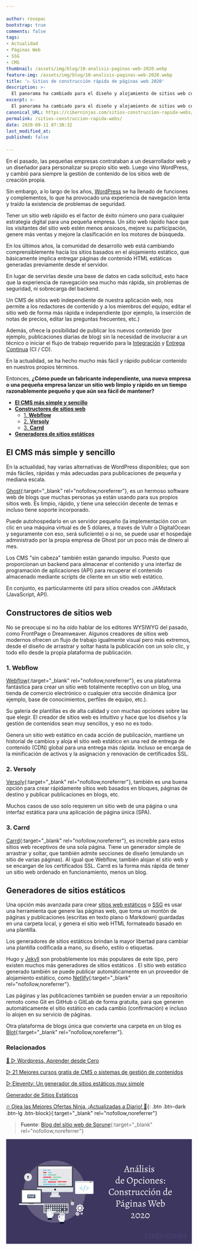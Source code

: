 ```yaml
---

author: rosepac
bootstrap: true
comments: false
tags:
- Actualidad
- Páginas Web
- SSG
- CMS
thumbnail: /assets/img/blog/10-analisis-paginas-web-2020.webp
feature-img: /assets/img/blog/10-analisis-paginas-web-2020.webp
title: '▷ Sitios de construcción rápida de páginas web 2020'
description: >-
  El panorama ha cambiado para el diseño y alojamiento de sitios web comerciales de creación propia. Aquí tienes tres enfoques independientes más prácticos y adecuados para crear sitios web estáticos simples o sistemas de gestión de contenidos (CMS).
excerpt: >-
  El panorama ha cambiado para el diseño y alojamiento de sitios web comerciales de creación propia. Aquí tienes tres enfoques independientes más prácticos y adecuados para crear sitios web estáticos simples o sistemas de gestión de contenidos (CMS).
canonical_URL: https://ciberninjas.com/sitios-construccion-rapida-webs/
permalink: /sitios-construccion-rapida-webs/
date: 2020-09-11 07:38:32
last_modified_at: 
published: false

---
```


En el pasado, las pequeñas empresas contrataban a un desarrollador web y un diseñador para personalizar su propio sitio web. Luego vino WordPress, y cambió para siempre la gestión de contenido de los sitios web de creación propia.

Sin embargo, a lo largo de los años, [WordPress](https://ciberninjas.com/wordpress/) se ha llenado de funciones y complementos, lo que ha provocado una experiencia de navegación lenta y traído la existencia de problemas de seguridad.

Tener un sitio web rápido es el factor de éxito número uno para cualquier estrategia digital para una pequeña empresa. Un sitio web rápido hace que los visitantes del sitio web estén menos ansiosos, mejore su participación, genere más ventas y mejore la clasificación en los motores de búsqueda.

En los últimos años, la comunidad de desarrollo web está cambiando comprensiblemente hacía los sitios basados en el alojamiento estático, que básicamente implica entregar páginas de contenido HTML estáticas generadas previamente desde el servidor.

En lugar de servirlas desde una base de datos en cada solicitud, esto hace que la experiencia de navegación sea mucho más rápida, sin problemas de seguridad, ni sobrecarga del backend.

Un CMS de sitios web independiente de nuestra aplicación web, nos permite a los redactores de contenido y a los miembros del equipo, editar el sitio web de forma más rápida e independiente (por ejemplo, la inserción de notas de precios, editar las preguntas frecuentes, etc.)

Además, ofrece la posibilidad de publicar los nuevos contenido (por ejemplo, publicaciones diarias de blog) sin la necesidad de involucrar a un técnico o iniciar el flujo de trabajo requerido para la [Integración](https://ciberninjas.com/etiqueta/#Integraci%C3%B3n+Continua) y [Entrega Continua](https://ciberninjas.com/etiqueta/#Distribuci%C3%B3n+Continua) (CI / CD).

En la actualidad, se ha hecho mucho más fácil y rápido publicar contenido en nuestros propios términos.

Entonces, **¿Cómo puede un fabricante independiente, una nueva empresa o una pequeña empresa lanzar un sitio web limpio y rápido en un tiempo razonablemente pequeño y que aún sea fácil de mantener?**

- [**El CMS más simple y sencillo**](#el-cms-más-simple-y-sencillo)
- [**Constructores de sitios web**](#constructores-de-sitios-web)
  - [1. **Webflow**](#1-webflow)
  - [2. **Versoly**](#2-versoly)
  - [3. **Carrd**](#3-carrd)
- [**Generadores de sitios estáticos**](#generadores-de-sitios-estáticos)

## **El CMS más simple y sencillo**

En la actualidad, hay varias alternativas de WordPress disponibles; que son más fáciles, rápidas y más adecuadas para publicaciones de pequeña y mediana escala.

[Ghost](https://ghost.org/){:target="_blank" rel="nofollow,noreferrer"}, es un hermoso software web de blogs que muchas personas ya están usando para sus propios sitios web. Es limpio, rápido, y tiene una selección decente de temas e incluso tiene soporte incorporado.

Puede autohospedarlo en un servidor pequeño (la implementación con un clic en una máquina virtual es de 5 dólares, a través de Vultr o DigitalOcean y seguramente con eso, será suficiente) o si no, se puede usar el hospedaje administrado por la propia empresa de Ghost por un poco más de dinero al mes.

Los CMS "sin cabeza" también están ganando impulso. Puesto que proporcionan un backend para almacenar el contenido y una interfaz de programación de aplicaciones (API) para recuperar el contenido almacenado mediante scripts de cliente en un sitio web estático.

En conjunto, es particularmente útil para sitios creados con JAMstack (JavaScript, API).

## **Constructores de sitios web**

No se preocupe si no ha oído hablar de los editores WYSIWYG del pasado, como FrontPage o Dreamweaver. Algunos creadores de sitios web modernos ofrecen un flujo de trabajo igualmente visual pero más extremos, desde el diseño de arrastrar y soltar hasta la publicación con un solo clic, y todo ello desde la propia plataforma de publicación.

### 1. **Webflow**

[Webflow](https://webflow.com/){:target="_blank" rel="nofollow,noreferrer"}, es una plataforma fantástica para crear un sitio web totalmente receptivo con un blog, una tienda de comercio electrónico o cualquier otra sección dinámica (por ejemplo, base de conocimientos, perfiles de equipo, etc.).

Su galería de plantillas es de alta calidad y con muchas opciones sobre las que elegir. El creador de sitios web es intuitivo y hace que los diseños y la gestión de contenidos sean muy sencillos, y eso no es todo.

Genera un sitio web estático en cada acción de publicación, mantiene un historial de cambios y aloja el sitio web estático en una red de entrega de contenido (CDN) global para una entrega más rápida. Incluso se encarga de la minificación de activos y la asignación y renovación de certificados SSL.

### 2. **Versoly**

[Versoly](https://versoly.com/){:target="_blank" rel="nofollow,noreferrer"}, también es una buena opción para crear rápidamente sitios web basados ​​en bloques, páginas de destino y publicar publicaciones en blogs, etc.

Muchos casos de uso solo requieren un sitio web de una página o una interfaz estática para una aplicación de página única (SPA).

### 3. **Carrd**

[Carrd](https://carrd.co/){:target="_blank" rel="nofollow,noreferrer"}, es increíble para estos sitios web receptivos de una sola página. Tiene un generador simple de arrastrar y soltar, que también admite secciones de diseño (emulando un sitio de varias páginas). Al igual que Webflow, también alojan el sitio web y se encargan de los certificados SSL. Carrd es la forma más rápida de tener un sitio web ordenado en funcionamiento, menos un blog.

## **Generadores de sitios estáticos**

Una opción más avanzada para crear [sitios web estáticos](https://ciberninjas.com/ssg/) o [SSG](https://ciberninjas.com/wiki/generador-de-sitios-estaticos/) es usar una herramienta que genere las páginas web, que toma un montón de páginas y publicaciones (escritas en texto plano o Markdown) guardadas en una carpeta local, y genera el sitio web HTML formateado basado en una plantilla.

Los generadores de sitios estáticos brindan la mayor libertad para cambiar una plantilla codificada a mano, su diseño, estilo o etiquetas.

Hugo y [Jekyll](https://ciberninjas.com/jekyll/) son probablemente los más populares de este tipo, pero existen muchos más generadores de sitios estáticos . El sitio web estático generado también se puede publicar automáticamente en un proveedor de alojamiento estático, como [Netlify](https://www.netlify.com/jamstack/){:target="_blank" rel="nofollow,noreferrer"}.

Las páginas y las publicaciones también se pueden enviar a un repositorio remoto como Git en GitHub o GitLab de forma gratuita, para que generen automáticamente el sitio estático en cada cambio (confirmación) e incluso lo alojen en su servicio de páginas.

Otra plataforma de blogs única que convierte una carpeta en un blog es [Blot](https://blot.im/){:target="_blank" rel="nofollow,noreferrer"}.

### **Relacionados** <!-- omit in toc -->

[🥇 ▷ Wordpress, Aprender desde Cero](https://ciberninjas.com/wordpress/)

[▷ 21 Mejores cursos gratis de CMS o sistemas de gestión de contenidos](https://ciberninjas.com/cursos-sistemas-gestion-cms/)

[▷ Eleventy: Un generador de sitios estáticos muy simple](https://ciberninjas.com/eleventy-ssg/)

[Generador de Sitios Estáticos](https://ciberninjas.com/wiki/generador-de-sitios-estaticos/)

[🔥 Ojea las Mejores Ofertas Ninja, ¡Actualizadas a Diario! 🎁](https://www.amazon.es/shop/cibercursos){: .btn .btn-dark .btn-lg .btn-block}{:target="_blank" rel="nofollow,noreferrer"}

> **Fuente**: [Blog del sitio web de Sprune](https://sprune.com/blog/state-of-self-serve-website-building-in-2020/ "Blog del sitio web de Sprune"){:target="_blank" rel="nofollow,noreferrer"}

![Sitios de construcción rápida de páginas web 2020](/assets/img/blog/10-analisis-paginas-web-2020.webp "Sitios de construcción rápida de páginas web 2020")
